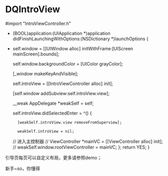 # DQIntroView

#import "IntroViewController.h"

- (BOOL)application:(UIApplication *)application didFinishLaunchingWithOptions:(NSDictionary *)launchOptions {
- 
    self.window = [[UIWindow alloc] initWithFrame:[UIScreen mainScreen].bounds];

    self.window.backgroundColor = [UIColor grayColor];
    
    [_window makeKeyAndVisible];
    
    self.introView = [[IntroViewController alloc] init];
    
    [self.window addSubview:self.introView.view];
    
    __weak AppDelegate *weakSelf = self;
    
    self.introView.didSelectedEnter = ^() {
    
        [weakSelf.introView.view removeFromSuperview];
        
        weakSelf.introView = nil;

    // 进入主控制器
    //  ViewController *mainVC = [[ViewController alloc] init];
    //  weakSelf.window.rootViewController = mainVC;
    };
    return YES;
}

引导页每页可以自定义布局，更多请参照demo；

新手~so，你懂得
